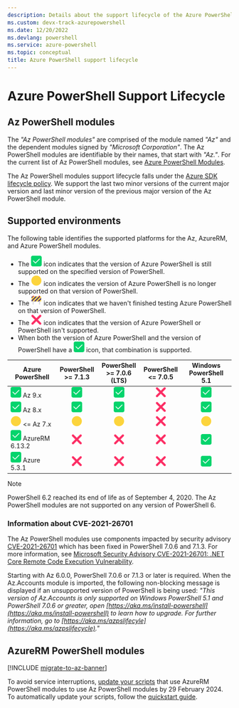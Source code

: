 ```yaml
---
description: Details about the support lifecycle of the Azure PowerShell modules
ms.custom: devx-track-azurepowershell
ms.date: 12/20/2022
ms.devlang: powershell
ms.service: azure-powershell
ms.topic: conceptual
title: Azure PowerShell support lifecycle
---
```


# Azure PowerShell Support Lifecycle

## Az PowerShell modules

The _"Az PowerShell modules"_ are comprised of the module named _"Az"_ and the dependent modules
signed by _"Microsoft Corporation"_. The Az PowerShell modules are identifiable by their names, that
start with _"Az."_. For the current list of Az PowerShell modules, see
[Azure PowerShell Modules](https://github.com/Azure/azure-powershell/blob/master/documentation/azure-powershell-modules.md).

The Az PowerShell modules support lifecycle falls under the
[Azure SDK lifecycle policy](https://support.microsoft.com/help/18486). We support the last two
minor versions of the current major version and last minor version of the previous major version of
the Az PowerShell module.

## Supported environments

The following table identifies the supported platforms for the Az, AzureRM, and Azure PowerShell
modules.

- The ![Supported][1] icon indicates that the version of Azure PowerShell is still supported on the
  specified version of PowerShell.
- The ![Out of Support][4] icon indicates the version of Azure PowerShell is no longer supported on
  that version of PowerShell.
- The ![In Test][2] icon indicates that we haven't finished testing Azure PowerShell on that version
  of PowerShell.
- The ![Not Supported][3] icon indicates that the version of Azure PowerShell or PowerShell isn't
  supported.
- When both the version of Azure PowerShell and the version of PowerShell have a ![Supported][1]
  icon, that combination is supported.

|        Azure PowerShell        | PowerShell <br/> >= 7.1.3 | PowerShell <br/> >= 7.0.6 (LTS) | PowerShell <br/> <= 7.0.5 | Windows PowerShell <br/> 5.1 |
| ------------------------------ | :-----------------------: | :-----------------------------: | :-----------------------: | :--------------------------: |
| ![Supported][1] Az 9.x         |      ![Supported][1]      |         ![Supported][1]         |    ![Not Supported][3]    |       ![Supported][1]        |
| ![Supported][1] Az 8.x         |      ![Supported][1]      |         ![Supported][1]         |    ![Not Supported][3]    |       ![Supported][1]        |
| ![Out of Support][4] <= Az 7.x |   ![Out of Support][4]    |      ![Out of Support][4]       |    ![Not Supported][3]    |     ![Out of Support][4]     |
| ![Supported][1] AzureRM 6.13.2 |    ![Not Supported][3]    |       ![Not Supported][3]       |    ![Not Supported][3]    |       ![Supported][1]        |
| ![Supported][1] Azure 5.3.1    |    ![Not Supported][3]    |       ![Not Supported][3]       |    ![Not Supported][3]    |       ![Supported][1]        |

> [!NOTE]
> PowerShell 6.2 reached its end of life as of September 4, 2020. The Az PowerShell modules are not
> supported on any version of PowerShell 6.

### Information about CVE-2021-26701

The Az PowerShell modules use components impacted by security advisory
[CVE-2021-26701](https://msrc.microsoft.com/update-guide/vulnerability/CVE-2021-26701) which has
been fixed in PowerShell 7.0.6 and 7.1.3. For more information, see
[Microsoft Security Advisory CVE-2021-26701: .NET Core Remote Code Execution Vulnerability](https://github.com/PowerShell/Announcements/issues/23).

Starting with Az 6.0.0, PowerShell 7.0.6 or 7.1.3 or later is required. When the Az.Accounts module
is imported, the following non-blocking message is displayed if an unsupported version of PowerShell
is being used: _"This version of Az.Accounts is only supported on Windows PowerShell 5.1 and
PowerShell 7.0.6 or greater, open
[https://aka.ms/install-powershell](https://aka.ms/install-powershell) to learn how to upgrade. For
further information, go to [https://aka.ms/azpslifecyle](https://aka.ms/azpslifecycle)."_

## AzureRM PowerShell modules

[!INCLUDE [migrate-to-az-banner](../../includes/migrate-to-az-banner.md)]

To avoid service interruptions, [update your scripts](https://aka.ms/azpsmigrate) that use AzureRM
PowerShell modules to use Az PowerShell modules by 29 February 2024. To automatically update your
scripts, follow the
[quickstart guide](/powershell/azure/quickstart-migrate-azurerm-to-az-automatically).

<!-- link references -->
[1]: ../../media/shared/check-mark-button_2705.svg
[2]: ../../media/shared/construction-sign_1f6a7.svg
[3]: ../../media/shared/cross-mark_274c.svg
[4]: ../../media/shared/large-yellow-circle_1f7e1.svg
